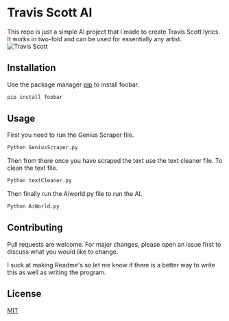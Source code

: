 # Travis Scott AI

This repo is just a simple AI project that I made to create Travis Scott lyrics. It works in two-fold and can be used for essentially any artist.
![Travis Scott](https://giphy.com/gifs/dZ9q1ymozCbfDNk75C)



## Installation

Use the package manager [pip](https://pip.pypa.io/en/stable/) to install foobar.

```bash
pip install foobar
```

## Usage
First you need to run the Genius Scraper file. 
```python
Python GeniusScraper.py
```
Then from there once you have scraped the text use the text cleaner file. To clean the text file.
```python
Python textCleaner.py
``` 
Then finally run the Aiworld.py file to run the AI.
```python
Python AiWorld.py
```

## Contributing
Pull requests are welcome. For major changes, please open an issue first to discuss what you would like to change.

I suck at making Readme's so let me know if there is a better way to write this as well as writing the program.
## License
[MIT](https://choosealicense.com/licenses/mit/)
